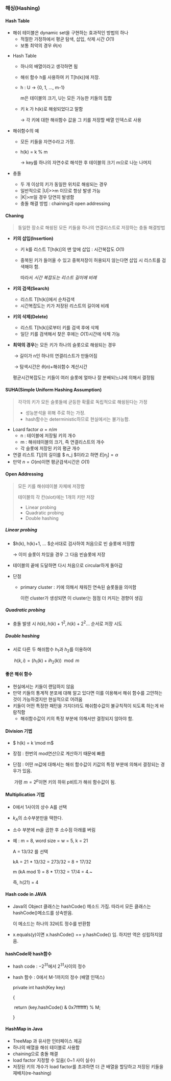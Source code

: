### 해싱(Hashing)



#### Hash Table

- 해쉬 테이블은 dynamic set을 구현하는 효과적인 방법의 하나
  - 적절한 가정하에서 평균 탐색, 삽입, 삭제 시간 $O(1)$
  - 보통 최악의 경우 $\theta(n)$



* Hash Table

  - 하나의 배열이라고 생각하면 됨

  - 해쉬 함수 h를 사용하여 키 T[h(k)]에 저장.

  - h : U → {0, 1, ..., m-1} 

    m은 테이블의 크기, U는 모든 가능한 키들의 집합

  - 키 k 가 h(k)로 해슁되었다고 말함

     → 각 키에 대한 해쉬함수 값을 그 키를 저장할 배열 인덱스로 사용



* 해쉬함수의 예

  - 모든 키들을 자연수라고 가정.

  - h(k) = k % m 

    → key를 하나의 자연수로 해석한 후 테이블의 크기 m으로 나눈 나머지



* 충돌
  - 두 개 이상의 키가 동일한 위치로 해슁되는 경우
  - 일반적으로 |U|>>m 이므로 항상 발생 가능
  - |K|>m일 경우 당연히 발생함
  - 충돌 해결 방법 : chaining과 open addressing



#### Chaning

> 동일한 장소로 해슁된 모든 키들을 하나의 연결리스트로 저장하는 충돌 해결방법

- **키의 삽입(Insertion)**

  - 키 k를 리스트 T[h(k)]의 맨 앞에 삽입 : 시간복잡도 $O(1)$

  - 중복된 키가 들어올 수 있고 중복저장이 허용되지 않는다면 삽입 시 리스트를 검색해야 함.

    따라서 *시간 복잡도는 리스트 길이에 비례*

- **키의 검색(Search)**

  - 리스트 T[h(k)]에서 순차검색
  - 시간복잡도는 키가 저장된 리스트의 길이에 비례

- **키의 삭제(Delete)**

  - 리스트 T[h(k)]로부터 키를 검색 후에 삭제
  - 일단 키를 검색해서 찾은 후에는 $O(1)$시간에 삭제 가능

* **최악의 경우**는 모든 키가 하나의 슬롯으로 해슁되는 경우

  ​	→ 길이가 n인 하나의 연결리스트가 만들어짐

  ​	→ 탐색시간은 $\theta(n)$+해쉬함수 계산시간

  평균시간복잡도는 키들이 여러 슬롯에 얼마나 잘 분배되느냐에 의해서 결정됨



#### SUHA(Simple Uniform Hashing Assumption)

> 각각의 키가 모든 슬롯들에 균등한 확률로 독립적으로 해슁된다는 가정
>
> - 성능분석을 위해 주로 하는 가정.
> - hash함수는 deterministic하므로 현실에서는 불가능함.

* Loard factor  $\alpha = n/m$
  - n : 테이블에 저장될 키의 개수
  - m : 해쉬테이블의 크기, 즉 연결리스트의 개수
  - 각 슬롯에 저장된 키의 평균 개수
* 연결 리스트 $T[j]$의 길이를 $ n_j $이라고 하면 $E[n_j] = \alpha$
* 만약 $n=O(m)$이면 평균검색시간은  $O(1)$



#### Open Addressing

> 모든 키를 해쉬테이블 자체에 저장함
>
> 테이블의 각 칸(slot)에는 1개의 키만 저장
>
> * Linear probing
> * Quadratic probing
> * Double hashing

##### Linear probing

- $h(k), h(k)+1, ... $순서대로 검사하여 처음으로 빈 슬롯에 저장함 

  → 이미 슬롯이 차있을 경우 그 다음 빈슬롯에 저장

- 테이블의 끝에 도달하면 다시 처음으로 circular하게 돌아감

- 단점

  - primary cluster : 키에 의해서 채워진 연속된 슬롯들을 의미함

    이런 cluster가 생성되면 이 cluster는 점점 더 커지는 경향이 생김



##### Quadratic probing

- 충돌 발생 시 $h(k), h(k)+1^2, h(k)+2^2...$ 순서로 저장 시도



##### Double hashing

- 서로 다른 두 해쉬함수 $h_1$과 $h_2$를 이용하여

  ​	$h(k,i) = (h_1(k) + ih_2(k)) \mod m$



#### 좋은 해쉬 함수

- 현실에서는 키들이 랜덤하지 않음
- 만약 키들의 통계적 분포에 대해 알고 있다면 이를 이용해서 해쉬 함수를 고안하는 것이 가능하겠지만 현실적으로 어려움
- 키들이 어떤 특정한 패턴을 가지더라도 해쉬함수값이 불규칙적이 되도록 하는게 바람직함
  - 해쉬함수값이 키의 특정 부분에 의해서만 결정되지 않아야 함.



#### Division 기법

- $ h(k) = k \mod m$

- 장점 : 한번의 mod연산으로 계산하기 때문에 빠름

- 단점 : 어떤 m값에 대해서는 해쉬 함수값이 키값의 특정 부분에 의해서 결정되는 경우가 있음.

  ​		   가령 $m=2^p$이면 키의 하위 p비트가 해쉬 함수값이 됨.



#### Multiplication 기법

- 0에서 1사이의 상수 A를 선택

- $k_A$의 소수부분만을 택한다.

- 소수 부분에 m을 곱한 후 소수점 아래를 버림

- 예 : m = 8, word size = w = 5, k = 21

  A = 13/32 를 선택

  kA = 21 * 13/32 = 273/32 = 8 + 17/32

  m (kA mod 1) = 8 * 17/32 = 17/4 = 4.~

  즉, h(21) = 4



#### Hash code in JAVA

- Java의 Object 클래스는 hashCode() 메소드 가짐. 따라서 모든 클래스는 hashCode()메소드를 상속받음. 

  이 메소드는 하나의 32비트 정수를 반환함

- x.equals(y)이면 x.hashCode() == y.hashCode() 임. 하지만 역은 성립하지않음.



#### hashCode와 hash함수

- hash code : $-2^{31}$에서 $2^{31}$사이의 정수

- hash 함수 : 0에서 M-1까지의 정수 (배열 인덱스)

  private int hash(Key key)

  {

  ​	return (key.hashCode() & 0x7fffffff) % M; 

  }



#### HashMap in Java

- TreeMap 과 유사한 인터페이스 제공
- 하나의 배열을 해쉬 테이블로 사용함
- chaining으로 충돌 해결
- load factor 지정할 수 있음( 0~1 사이 실수)
- 저장된 키의 개수가 load factor를 초과하면 더 큰 배열을 할당하고 저장된 키들을 재배치(re-hashing)